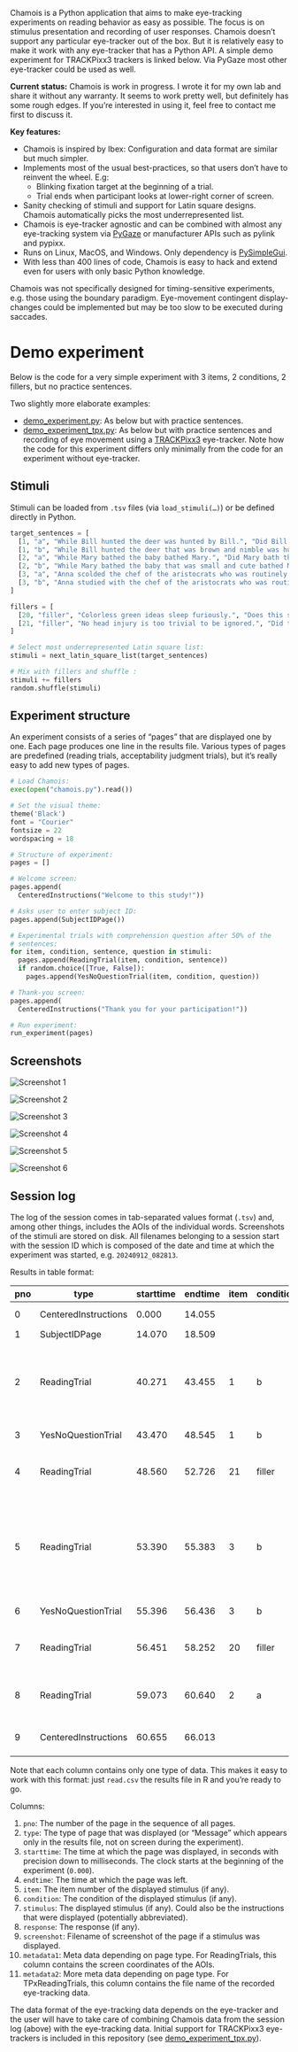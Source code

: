 
Chamois is a Python application that aims to make eye-tracking experiments on reading behavior as easy as possible.  The focus is on stimulus presentation and recording of user responses.  Chamois doesn’t support any particular eye-tracker out of the box.  But it is relatively easy to make it work with any eye-tracker that has a Python API.  A simple demo experiment for TRACKPixx3 trackers is linked below.  Via PyGaze most other eye-tracker could be used as well.

**Current status:** Chamois is work in progress.  I wrote it for my own lab and share it without any warranty.  It seems to work pretty well, but definitely has some rough edges.  If you’re interested in using it, feel free to contact me first to discuss it.

**Key features:**
- Chamois is inspired by Ibex: Configuration and data format are similar but much simpler.
- Implements most of the usual best-practices, so that users don’t have to reinvent the wheel.  E.g:
  - Blinking fixation target at the beginning of a trial.
  - Trial ends when participant looks at lower-right corner of screen.
- Sanity checking of stimuli and support for Latin square designs.  Chamois automatically picks the most underrepresented list.
- Chamois is eye-tracker agnostic and can be combined with almost any eye-tracking system via [PyGaze](https://www.pygaze.org/) or manufacturer APIs such as pylink and pypixx.
- Runs on Linux, MacOS, and Windows.  Only dependency is [PySimpleGui](https://www.pysimplegui.org).
- With less than 400 lines of code, Chamois is easy to hack and extend even for users with only basic Python knowledge.

Chamois was not specifically designed for timing-sensitive experiments, e.g. those using the boundary paradigm.  Eye-movement contingent display-changes could be implemented but may be too slow to be executed during saccades.

# Demo experiment

Below is the code for a very simple experiment with 3 items, 2 conditions, 2 fillers, but no practice sentences.

Two slightly more elaborate examples:
- [demo_experiment.py](https://github.com/tmalsburg/chamois/blob/main/demo_experiment.py): As below but with practice sentences.
- [demo_experiment_tpx.py](https://github.com/tmalsburg/chamois/blob/main/demo_experiment_tpx.py): As below but with practice sentences and recording of eye movement using a [TRACKPixx3](https://vpixx.com/products/trackpixx/) eye-tracker.  Note how the code for this experiment differs only minimally from the code for an experiment without eye-tracker.

## Stimuli

Stimuli can be loaded from `.tsv` files (via `load_stimuli(…)`) or be defined directly in Python.

``` python
target_sentences = [
  [1, "a", "While Bill hunted the deer was hunted by Bill.", "Did Bill hunt the deer?"],
  [1, "b", "While Bill hunted the deer that was brown and nimble was hunted by Bill.", "Did Bill hunt the deer?"],
  [2, "a", "While Mary bathed the baby bathed Mary.", "Did Mary bath the baby?"],
  [2, "b", "While Mary bathed the baby that was small and cute bathed Mary.", "Did Mary bath the baby?"],
  [3, "a", "Anna scolded the chef of the aristocrats who was routinely letting food go to waste.", "Did food go to waste?"],
  [3, "b", "Anna studied with the chef of the aristocrats who was routinely letting food go to waste.", "Did food go to waste?"],
]

fillers = [
  [20, "filler", "Colorless green ideas sleep furiously.", "Does this sentence make any sense at all?"],
  [21, "filler", "No head injury is too trivial to be ignored.", "Did that sentence make your brain hurt?"],
]

# Select most underrepresented Latin square list:
stimuli = next_latin_square_list(target_sentences)

# Mix with fillers and shuffle :
stimuli += fillers
random.shuffle(stimuli)
```

## Experiment structure

An experiment consists of a series of “pages” that are displayed one by one.  Each page produces one line in the results file.  Various types of pages are predefined (reading trials, acceptability judgment trials), but it’s really easy to add new types of pages.

``` python
# Load Chamois:
exec(open("chamois.py").read())

# Set the visual theme:
theme('Black')
font = "Courier"
fontsize = 22
wordspacing = 18

# Structure of experiment:
pages = []

# Welcome screen:
pages.append(
  CenteredInstructions("Welcome to this study!"))

# Asks user to enter subject ID:
pages.append(SubjectIDPage())

# Experimental trials with comprehension question after 50% of the
# sentences:
for item, condition, sentence, question in stimuli:
  pages.append(ReadingTrial(item, condition, sentence))
  if random.choice([True, False]):
    pages.append(YesNoQuestionTrial(item, condition, question))

# Thank-you screen:
pages.append(
  CenteredInstructions("Thank you for your participation!"))

# Run experiment:
run_experiment(pages)
```

## Screenshots

![Screenshot 1](images/screenshot_1.png)

![Screenshot 2](images/screenshot_2.png)

![Screenshot 3](images/screenshot_3.png)

![Screenshot 4](images/screenshot_4.png)

![Screenshot 5](images/screenshot_5.png)

![Screenshot 6](images/screenshot_6.png)

## Session log

The log of the session comes in tab-separated values format (`.tsv`) and, among other things, includes the AOIs of the individual words.  Screenshots of the stimuli are stored on disk.  All filenames belonging to a session start with the session ID which is composed of the date and time at which the experiment was started, e.g. `20240912_082813`.

Results in table format:

| pno | type                 | starttime | endtime | item | condition | stimulus                                                                                  | response  | screenshot                                     | metadata1                                                       | metadata2 |
|-----| ---------------------|-----------|---------|------|-----------|-------------------------------------------------------------------------------------------|-----------|------------------------------------------------|-----------------------------------------------------------------|-----------|
|   0 | CenteredInstructions | 0.000     | 14.055  |      |           | Welcome to this study!                                                                    |           |                                                |                                                                 |           |
|   1 | SubjectIDPage        | 14.070    | 18.509  |      |           |                                                                                           | subject01 |                                                |                                                                 |           |
|   2 | ReadingTrial         | 40.271    | 43.455  | 1    | b         | While Bill hunted the deer that was brown and nimble was hunted by Bill.                  |           | `20240912_082813_ReadingTrial_001_b.png`       | 77,704,221,761;239,704,355,761;373,704,545,761;563,704,651,761; |           |
|   3 | YesNoQuestionTrial   | 43.470    | 48.545  | 1    | b         | Did Bill hunt the deer?                                                                   | no        | `20240912_082813_YesNoQuestionTrial_001_b.png` |                                                                 |           |
|   4 | ReadingTrial         | 48.560    | 52.726  | 21   | filler    | No head injury is too trivial to be ignored.                                              |           | `20240912_082813_ReadingTrial_021_filler.png`  | 77,704,137,761;155,704,271,761;289,704,461,761;479,704,539,761; |           |
|   5 | ReadingTrial         | 53.390    | 55.383  | 3    | b         | Anna studied with the chef of the aristocrats who was routinely letting food go to waste. |           | `20240912_082813_ReadingTrial_003_b.png`       | 77,704,193,761;211,704,411,761;429,704,545,761;563,704,651,761; |           |
|   6 | YesNoQuestionTrial   | 55.396    | 56.436  | 3    | b         | Did food go to waste?                                                                     | no        | `20240912_082813_YesNoQuestionTrial_003_b.png` |                                                                 |           |
|   7 | ReadingTrial         | 56.451    | 58.252  | 20   | filler    | Colorless green ideas sleep furiously.                                                    |           | `20240912_082813_ReadingTrial_020_filler.png`  | 77,704,333,761;351,704,495,761;513,704,657,761;675,704,819,761; |           |
|   8 | ReadingTrial         | 59.073    | 60.640  | 2    | a         | While Mary bathed the baby bathed Mary.                                                   |           | `20240912_082813_ReadingTrial_002_a.png`       | 77,704,221,761;239,704,355,761;373,704,545,761;563,704,651,761; |           |
|   9 | CenteredInstructions | 60.655    | 66.013  |      |           | Thank you for your participation!                                                         |           |                                                |                                                                 |           |

Note that each column contains only one type of data.  This makes it easy to work with this format: just `read.csv` the results file in R and you’re ready to go.

Columns:

1. `pno`: The number of the page in the sequence of all pages.
2. `type`: The type of page that was displayed (or “Message” which appears only in the results file, not on screen during the experiment).
3. `starttime`: The time at which the page was displayed, in seconds with precision down to milliseconds.  The clock starts at the beginning of the experiment (`0.000`).
4. `endtime`: The time at which the page was left.
5. `item`: The item number of the displayed stimulus (if any).
6. `condition`: The condition of the displayed stimulus (if any).
7. `stimulus`: The displayed stimulus (if any).  Could also be the instructions that were displayed (potentially abbreviated).
8. `response`: The response (if any).
9. `screenshot`: Filename of screenshot of the page if a stimulus was displayed.
10. `metadata1`: Meta data depending on page type.  For ReadingTrials, this column contains the screen coordinates of the AOIs.
11. `metadata2`: More meta data depending on page type.  For TPxReadingTrials, this column contains the file name of the recorded eye-tracking data.

The data format of the eye-tracking data depends on the eye-tracker and the user will have to take care of combining Chamois data from the session log (above) with the eye-tracking data.  Initial support for TRACKPixx3 eye-trackers is included in this repository (see [demo_experiment_tpx.py](https://github.com/tmalsburg/chamois/blob/main/demo_experiment_tpx.py)).
